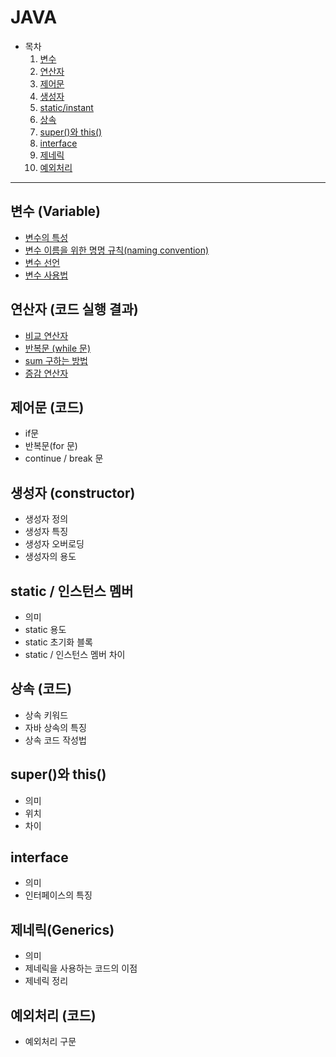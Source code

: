 # JAVA
* 목차
    1. [변수](#변수-variable)
    2. [연산자](#연산자-코드-실행-결과)
    3. [제어문](#제어문-코드)
    4. [생성자](#생성자-constructor)
    6. [static/instant](#static--인스턴스-멤버)
    7. [상속](#상속-코드)
    5. [super()와 this()](#super와-this)
    7. [interface](#interface)
    8. [제네릭](#제네릭generics)
    10. [예외처리](#예외처리-코드)

---

## 변수 (Variable)
* [변수의 특성](/Users/newp/TIL/JAVA/test1/변수/변수의특성.md)
* [변수 이름을 위한 명명 규칙(naming convention)](/Users/newp/TIL/JAVA/test1/변수/변수명명규칙.md)
* [변수 선언](/Users/newp/TIL/JAVA/test1/변수/변수선언.md)
* [변수 사용법](/Users/newp/TIL/JAVA/test1/변수/변수사용법.md)


## 연산자 (코드 실행 결과)
- [비교 연산자](/Users/newp/TIL/JAVA/test1/연산자/비교연산자.md)
- [반복문 (while 문)](/Users/newp/TIL/JAVA/test1/연산자/반복문while.md)
- [sum 구하는 방법](/Users/newp/TIL/JAVA/test1/연산자/sum.md)
- [증감 연산자](/Users/newp/TIL/JAVA/test1/연산자/증감연산자.md)


## 제어문 (코드)
- if문
- 반복문(for 문)
- continue / break 문


## 생성자 (constructor)
- 생성자 정의
- 생성자 특징
- 생성자 오버로딩
- 생성자의 용도



## static / 인스턴스 멤버
- 의미
- static 용도
- static 초기화 블록
- static / 인스턴스 멤버 차이



## 상속 (코드)
- 상속 키워드
- 자바 상속의 특징
- 상속 코드 작성법


## super()와 this()
- 의미
- 위치
- 차이


## interface
- 의미
- 인터페이스의 특징


## 제네릭(Generics)
- 의미
- 제네릭을 사용하는 코드의 이점
- 제네릭 정리


## 예외처리 (코드)
- 예외처리 구문
